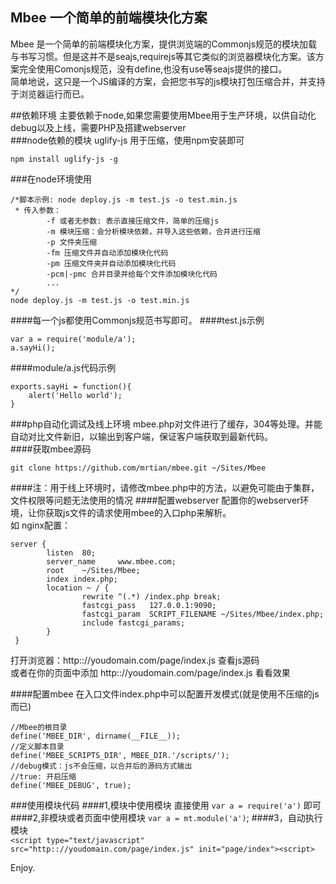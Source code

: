 ## Mbee  一个简单的前端模块化方案
  Mbee 是一个简单的前端模块化方案，提供浏览端的Commonjs规范的模块加载与书写习惯。但是这并不是seajs,requirejs等其它类似的浏览器模块化方案。该方案完全使用Comonjs规范，没有define,也没有use等seajs提供的接口。    
  简单地说，这只是一个JS编译的方案，会把您书写的js模块打包压缩合并，并支持于浏览器运行而已。

##依赖环境
主要依赖于node,如果您需要使用Mbee用于生产环境，以供自动化debug以及上线，需要PHP及搭建webserver  
###node依赖的模块
uglify-js 用于压缩，使用npm安装即可  


    npm install uglify-js -g


###在node环境使用

    /*脚本示例: node deploy.js -m test.js -o test.min.js  
     * 传入参数：  
            -f 或者无参数: 表示直接压缩文件，简单的压缩js  
            -m 模块压缩：会分析模块依赖，并导入这些依赖，合并进行压缩  
            -p 文件夹压缩  
            -fm 压缩文件并自动添加模块化代码  
            -pm 压缩文件夹并自动添加模块化代码  
            -pcm|-pmc 合并目录并给每个文件添加模块化代码  
            ...  
    */  
    node deploy.js -m test.js -o test.min.js

####每一个js都使用Commonjs规范书写即可。
####test.js示例

    var a = require('module/a');
    a.sayHi();

####module/a.js代码示例

    exports.sayHi = function(){
    	alert('Hello world');
    }

###php自动化调试及线上环境
mbee.php对文件进行了缓存，304等处理。并能自动对比文件新旧，以输出到客户端，保证客户端获取到最新代码。  
####获取mbee源码

    git clone https://github.com/mrtian/mbee.git ~/Sites/Mbee


####注：用于线上环境时，请修改mbee.php中的方法，以避免可能由于集群，文件权限等问题无法使用的情况
####配置webserver
配置你的webserver环境，让你获取js文件的请求使用mbee的入口php来解析。    
如 nginx配置：    

    server {
            listen  80;
            server_name     www.mbee.com;
            root    ~/Sites/Mbee;
            index index.php;
            location ~ / {
                    rewrite ^(.*) /index.php break;
                    fastcgi_pass   127.0.0.1:9090;
                    fastcgi_param  SCRIPT_FILENAME ~/Sites/Mbee/index.php;
                    include fastcgi_params;
            }
     }
   
 打开浏览器：http:://youdomain.com/page/index.js 查看js源码    
 或者在你的页面中添加 http:://youdomain.com/page/index.js 看看效果     

 ####配置mbee
 在入口文件index.php中可以配置开发模式(就是使用不压缩的js而已)        
 
    //Mbee的根目录
    define('MBEE_DIR', dirname(__FILE__));
    //定义脚本目录
    define('MBEE_SCRIPTS_DIR', MBEE_DIR.'/scripts/');
    //debug模式：js不会压缩，以合并后的源码方式输出
    //true: 开启压缩
    define('MBEE_DEBUG', true);

###使用模块代码
####1,模块中使用模块
直接使用 `var a = require('a')` 即可
####2,非模块或者页面中使用模块
`var a = mt.module('a')`;
####3，自动执行模块    
`<script type="text/javascript" src="http:://youdomain.com/page/index.js" init="page/index"><script>`    
  

 Enjoy.












